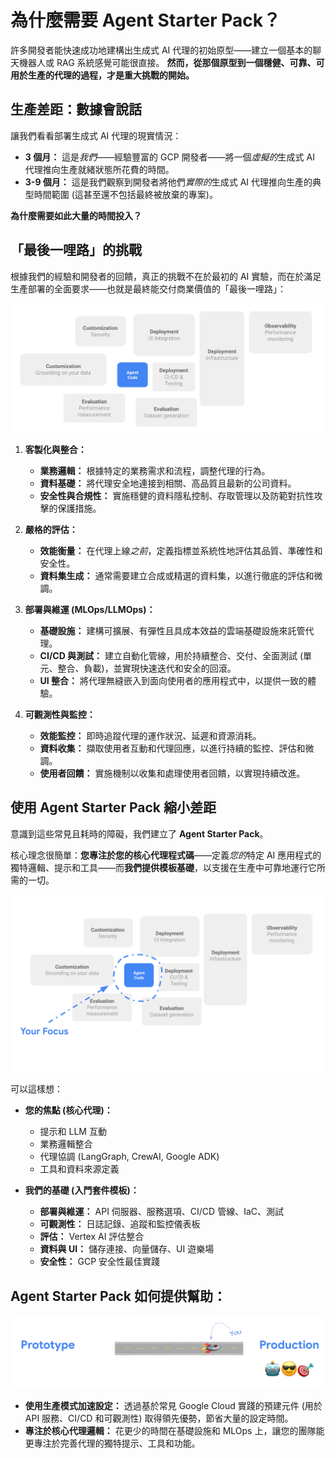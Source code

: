 
# 為什麼需要 Agent Starter Pack？

許多開發者能快速成功地建構出生成式 AI 代理的初始原型——建立一個基本的聊天機器人或 RAG 系統感覺可能很直接。
**然而，從那個原型到一個穩健、可靠、可用於生產的代理的過程，才是重大挑戰的開始。**

## 生產差距：數據會說話

讓我們看看部署生成式 AI 代理的現實情況：

*   **3 個月：** 這是*我們*——經驗豐富的 GCP 開發者——將一個*虛擬的*生成式 AI 代理推向生產就緒狀態所花費的時間。
*   **3-9 個月：** 這是我們觀察到開發者將他們*實際的*生成式 AI 代理推向生產的典型時間範圍 (這甚至還不包括最終被放棄的專案)。

**為什麼需要如此大量的時間投入？**

## 「最後一哩路」的挑戰


根據我們的經驗和開發者的回饋，真正的挑戰不在於最初的 AI 實驗，而在於滿足生產部署的全面要求——也就是最終能交付商業價值的「最後一哩路」：

![why_starter_pack](../images/why_starter_pack.png)


1.  **客製化與整合：**
    *   **業務邏輯：** 根據特定的業務需求和流程，調整代理的行為。
    *   **資料基礎：** 將代理安全地連接到相關、高品質且最新的公司資料。
    *   **安全性與合規性：** 實施穩健的資料隱私控制、存取管理以及防範對抗性攻擊的保護措施。

2.  **嚴格的評估：**
    *   **效能衡量：** 在代理上線*之前*，定義指標並系統性地評估其品質、準確性和安全性。
    *   **資料集生成：** 通常需要建立合成或精選的資料集，以進行徹底的評估和微調。

3.  **部署與維運 (MLOps/LLMOps)：**
    *   **基礎設施：** 建構可擴展、有彈性且具成本效益的雲端基礎設施來託管代理。
    *   **CI/CD 與測試：** 建立自動化管線，用於持續整合、交付、全面測試 (單元、整合、負載)，並實現快速迭代和安全的回滾。
    *   **UI 整合：** 將代理無縫嵌入到面向使用者的應用程式中，以提供一致的體驗。

4.  **可觀測性與監控：**
    *   **效能監控：** 即時追蹤代理的運作狀況、延遲和資源消耗。
    *   **資料收集：** 擷取使用者互動和代理回應，以進行持續的監控、評估和微調。
    *   **使用者回饋：** 實施機制以收集和處理使用者回饋，以實現持續改進。

## 使用 Agent Starter Pack 縮小差距
意識到這些常見且耗時的障礙，我們建立了 **Agent Starter Pack**。

核心理念很簡單：**您專注於您的核心代理程式碼**——定義*您的*特定 AI 應用程式的獨特邏輯、提示和工具——而**我們提供模板基礎**，以支援在生產中可靠地運行它所需的一切。


![why_starter_pack](../images/why_sp_edited.png)


可以這樣想：

*   **您的焦點 (核心代理)：**
    *   提示和 LLM 互動
    *   業務邏輯整合
    *   代理協調 (LangGraph, CrewAI, Google ADK)
    *   工具和資料來源定義

*   **我們的基礎 (入門套件模板)：**
    *   **部署與維運：** API 伺服器、服務選項、CI/CD 管線、IaC、測試
    *   **可觀測性：** 日誌記錄、追蹤和監控儀表板
    *   **評估：** Vertex AI 評估整合
    *   **資料與 UI：** 儲存連接、向量儲存、UI 遊樂場
    *   **安全性：** GCP 安全性最佳實踐


## Agent Starter Pack 如何提供幫助：

![prototype_to_prod](../images/prototype_to_prod.png)


*   **使用生產模式加速設定：** 透過基於常見 Google Cloud 實踐的預建元件 (用於 API 服務、CI/CD 和可觀測性) 取得領先優勢，節省大量的設定時間。
*   **專注於核心代理邏輯：** 花更少的時間在基礎設施和 MLOps 上，讓您的團隊能更專注於完善代理的獨特提示、工具和功能。
